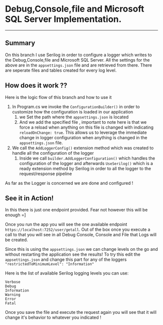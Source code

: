 
# Debug,Console,file and Microsoft SQL Server Implementation.
---
## Summary
On this branch I use Serilog in order to configure a logger which writes to the Debug,Console,file and Microsoft SQL Server.
All the settings for the above are in the `appsettings.json` file and are retrieved from there. There are seperate files and tables created for every log level.
## How does it work ??

Here is the logic flow of this branch and how to use it

1. In Program.cs we invoke the `ConfigurationBuilder()` in order to customize how the configuration is loaded in our application
	1. we Set the path where the `appsettings.json` is located
	1. And we add the specified file , important to note here is that we force a reload when anything on this file is changed with indicating `reloadOnChange: true`.
	This allows us to leverage the immediate change in logger configuration when anything is changed in the `appsettings.json` file.
1. We call the `AddLoggerConfig()` extension method which was created to handle all the configuration of the logger
	1. Inside we call   `builder.AddLoggerConfiguration()` which handles the configuration of the logger and afterwards `UseSerilog()` 
	which is a ready extension method by Serilog in order to all the logger to the request/response pipeline 

As far as the Logger is concerned we are done and configured !

## See it in Action!

In this there is just one endpoint provided. Fear not however this will be enough =]

Once you run the app you will see the one available endpoint 
`https://localhost:7252/user/getall`. Out of the box once you execute a call to that you will see in all Debug Console, Console and File that Logs will be created.

Since this is using the `appsettings.json` we can change levels on the go and without restarting the application see the results!
To try this edit the `appsettings.json` and change this part for any of the loggers
`"restrictedToMinimumLevel": "Information"`

Here is the list of available Serilog logging levels you can use:
```
Verbose
Debug
Information
Warning
Error
Fatal
```
Once you save the file and execute the request again you will see that it will change it's behavior to whatever you indicated !

